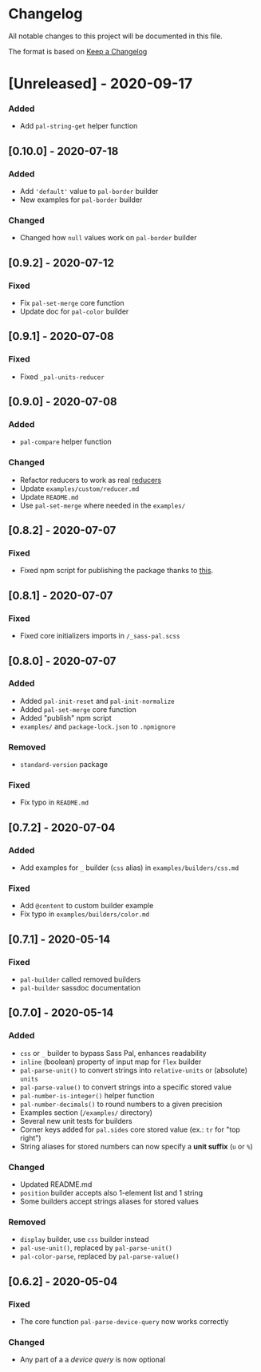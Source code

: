 # Changelog

All notable changes to this project will be documented in this file.

The format is based on [Keep a Changelog](https://keepachangelog.com/en/1.0.0/)

# [Unreleased] - 2020-09-17

### Added
- Add `pal-string-get` helper function

## [0.10.0] - 2020-07-18

### Added
- Add `'default'` value to `pal-border` builder
- New examples for `pal-border` builder

### Changed
- Changed how `null` values work on `pal-border` builder

## [0.9.2] - 2020-07-12

### Fixed
- Fix `pal-set-merge` core function
- Update doc for `pal-color` builder


## [0.9.1] - 2020-07-08

### Fixed
- Fixed `_pal-units-reducer`


## [0.9.0] - 2020-07-08

### Added
- `pal-compare` helper function

### Changed
- Refactor reducers to work as real [reducers](https://redux.js.org/glossary#reducer)
- Update `examples/custom/reducer.md`
- Update `README.md`
- Use `pal-set-merge` where needed in the `examples/`


## [0.8.2] - 2020-07-07

### Fixed
- Fixed npm script for publishing the package thanks to [this](https://github.com/sindresorhus/np/issues/470).


## [0.8.1] - 2020-07-07

### Fixed
- Fixed core initializers imports in `/_sass-pal.scss`


## [0.8.0] - 2020-07-07

### Added
- Added `pal-init-reset` and `pal-init-normalize`
- Added `pal-set-merge` core function
- Added "publish" npm script
- `examples/` and `package-lock.json` to `.npmignore`

### Removed
- `standard-version` package

### Fixed
- Fix typo in `README.md`


## [0.7.2] - 2020-07-04

### Added
- Add examples for `_` builder (`css` alias) in `examples/builders/css.md`

### Fixed
- Add `@content` to custom builder example
- Fix typo in `examples/builders/color.md`


## [0.7.1] - 2020-05-14

### Fixed
- `pal-builder` called removed builders
- `pal-builder` sassdoc documentation


## [0.7.0] - 2020-05-14

### Added
- `css` or `_` builder to bypass Sass Pal, enhances readability
- `inline` (boolean) property of input map for `flex` builder
- `pal-parse-unit()` to convert strings into `relative-units` or (absolute) `units`
- `pal-parse-value()` to convert strings into a specific stored value
- `pal-number-is-integer()` helper function
- `pal-number-decimals()` to round numbers to a given precision
- Examples section (`/examples/` directory)
- Several new unit tests for builders
- Corner keys added for `pal.sides` core stored value (ex.: `tr` for "top right")
- String aliases for stored numbers can now specify a **unit suffix** (`u` or `%`)

### Changed
- Updated README.md
- `position` builder accepts also 1-element list and 1 string
- Some builders accept strings aliases for stored values

### Removed
- `display` builder, use `css` builder instead
- `pal-use-unit()`, replaced by `pal-parse-unit()`
- `pal-color-parse`, replaced by `pal-parse-value()`


## [0.6.2] - 2020-05-04
### Fixed
- The core function `pal-parse-device-query` now works correctly

### Changed
- Any part of a a *device query* is now optional
